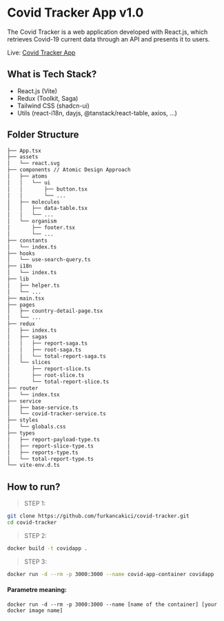 # Covid Tracker App v1.0

The Covid Tracker is a web application developed with React.js, which retrieves Covid-19 current data through an API and presents it to users.

Live: [Covid Tracker App](https://covid-tracker-app-v1.netlify.app)

## What is Tech Stack?

-   React.js (Vite)
-   Redux (Toolkit, Saga)
-   Tailwind CSS (shadcn-ui)
-   Utils (react-i18n, dayjs, @tanstack/react-table, axios, ...)

## Folder Structure

```bash
├── App.tsx
├── assets
│   └── react.svg
├── components // Atomic Design Approach
│   ├── atoms
│   │   └── ui
│   │       ├── button.tsx
│   │       └── ...
│   ├── molecules
│   │   ├── data-table.tsx
│   │   └── ...
│   └── organism
│       ├── footer.tsx
│       └── ...
├── constants
│   └── index.ts
├── hooks
│   └── use-search-query.ts
├── i18n
│   └── index.ts
├── lib
│   ├── helper.ts
│   └── ...
├── main.tsx
├── pages
│   ├── country-detail-page.tsx
│   └── ...
├── redux
│   ├── index.ts
│   ├── sagas
│   │   ├── report-saga.ts
│   │   ├── root-saga.ts
│   │   └── total-report-saga.ts
│   └── slices
│       ├── report-slice.ts
│       ├── root-slice.ts
│       └── total-report-slice.ts
├── router
│   └── index.tsx
├── service
│   ├── base-service.ts
│   └── covid-tracker-service.ts
├── styles
│   └── globals.css
├── types
│   ├── report-payload-type.ts
│   ├── report-slice-type.ts
│   ├── reports-type.ts
│   └── total-report-type.ts
└── vite-env.d.ts

```

## How to run?

> STEP 1:

```bash
git clone https://github.com/furkancakici/covid-tracker.git
cd covid-tracker
```

> STEP 2:

```bash
docker build -t covidapp .
```

> STEP 3:

```bash
docker run -d --rm -p 3000:3000 --name covid-app-container covidapp
```

#### Parametre meaning:

`docker run -d --rm -p 3000:3000 --name [name of the container] [your docker image name]`
